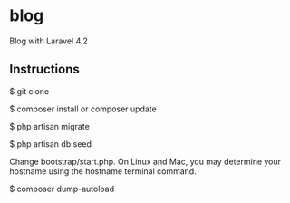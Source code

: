 # blog
Blog with Laravel 4.2

## Instructions

$ git clone 

$ composer install or composer update

$ php artisan migrate

$ php artisan db:seed

Change bootstrap/start.php. On Linux and Mac, you may determine your hostname using the hostname terminal command.

$ composer dump-autoload
